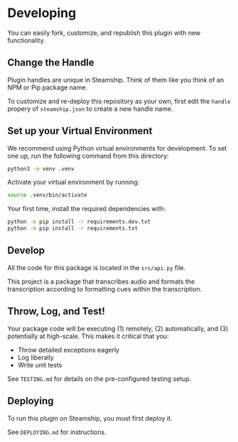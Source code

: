 # Developing

You can easily fork, customize, and republish this plugin with new functionality.

## Change the Handle

Plugin handles are unique in Steamship. Think of them like you think of an NPM or Pip package name.

To customize and re-deploy this repository as your own, first edit the `handle` propery of `steamship.json` to create a new handle name.

## Set up your Virtual Environment

We recommend using Python virtual environments for development.
To set one up, run the following command from this directory:

```bash
python3 -m venv .venv
```

Activate your virtual environment by running:

```bash
source .venv/bin/activate
```

Your first time, install the required dependencies with:

```bash
python -m pip install -r requirements.dev.txt
python -m pip install -r requirements.txt
```

## Develop

All the code for this package is located in the `src/api.py` file.

This project is a package that transcribes audio and formats the transcription according to formatting cues within the transcription.

## Throw, Log, and Test!

Your package code will be executing (1) remotely, (2) automatically, and (3) potentially at high-scale. This makes it critical that you:

* Throw detailed exceptions eagerly
* Log liberally
* Write unit tests

See `TESTING.md` for details on the pre-configured testing setup.

## Deploying

To run this plugin on Steamship, you must first deploy it. 

See `DEPLOYING.md` for instructions.